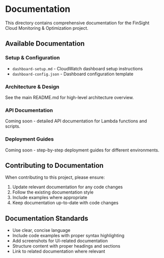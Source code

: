 # Documentation

This directory contains comprehensive documentation for the FinSight Cloud Monitoring & Optimization project.

## Available Documentation

### Setup & Configuration
- `dashboard-setup.md` - CloudWatch dashboard setup instructions
- `dashboard-config.json` - Dashboard configuration template

### Architecture & Design
See the main README.md for high-level architecture overview.

### API Documentation
Coming soon - detailed API documentation for Lambda functions and scripts.

### Deployment Guides
Coming soon - step-by-step deployment guides for different environments.

## Contributing to Documentation

When contributing to this project, please ensure:
1. Update relevant documentation for any code changes
2. Follow the existing documentation style
3. Include examples where appropriate
4. Keep documentation up-to-date with code changes

## Documentation Standards

- Use clear, concise language
- Include code examples with proper syntax highlighting
- Add screenshots for UI-related documentation
- Structure content with proper headings and sections
- Link to related documentation where relevant